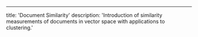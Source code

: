 ---
title: 'Document Similarity'
description: 'Introduction of similarity measurements of documents in vector space with applications to clustering.'
